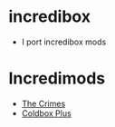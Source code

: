 # incredibox
* I port incredibox mods

# Incredimods
* [The Crimes](https://github.com/Incredimods/The-Crime)
* [Coldbox Plus](https://github.com/Incredimods/Coldbox-Plus)
